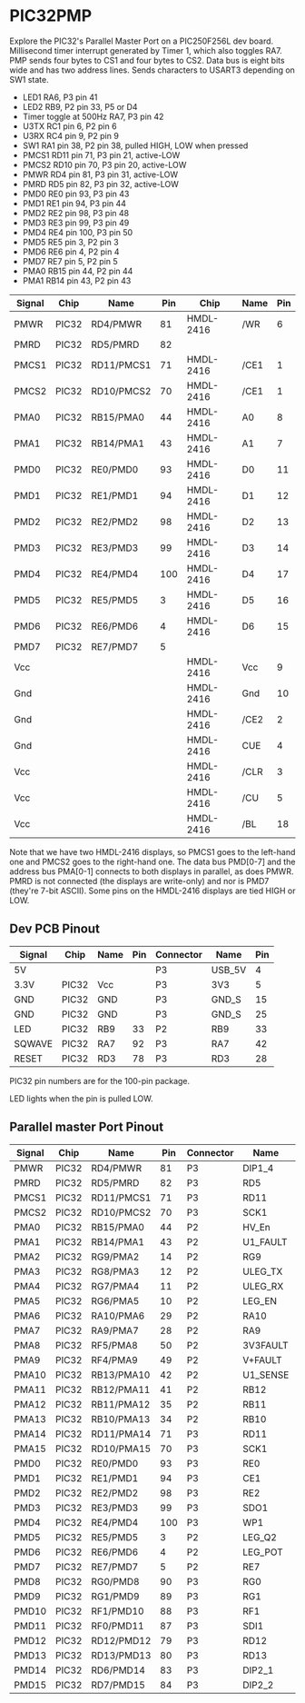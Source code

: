 # PIC32PMP

Explore the PIC32's Parallel Master Port on a PIC250F256L dev board.
Millisecond timer interrupt generated by Timer 1,
which also toggles RA7.
PMP sends four bytes to CS1 and four bytes to CS2.
Data bus is eight bits wide and has two address lines.
Sends characters to USART3 depending on SW1 state.

* LED1 RA6, P3 pin 41
* LED2 RB9, P2 pin 33, P5 or D4
* Timer toggle at 500Hz RA7, P3 pin 42
* U3TX RC1 pin 6, P2 pin 6
* U3RX RC4 pin 9, P2 pin 9
* SW1 RA1 pin 38, P2 pin 38, pulled HIGH, LOW when pressed
* PMCS1 RD11 pin 71, P3 pin 21, active-LOW
* PMCS2 RD10 pin 70, P3 pin 20, active-LOW
* PMWR RD4 pin 81, P3 pin 31, active-LOW
* PMRD RD5 pin 82, P3 pin 32, active-LOW
* PMD0 RE0 pin 93, P3 pin 43
* PMD1 RE1 pin 94, P3 pin 44
* PMD2 RE2 pin 98, P3 pin 48
* PMD3 RE3 pin 99, P3 pin 49
* PMD4 RE4 pin 100, P3 pin 50
* PMD5 RE5 pin 3, P2 pin 3
* PMD6 RE6 pin 4, P2 pin 4
* PMD7 RE7 pin 5, P2 pin 5
* PMA0 RB15 pin 44, P2 pin 44
* PMA1 RB14 pin 43, P2 pin 43

| Signal | Chip  | Name       | Pin | Chip      | Name | Pin |
|--------|-------|------------|-----|-----------|------|-----|
| PMWR   | PIC32 | RD4/PMWR   | 81  | HMDL-2416 | /WR  | 6   |
| PMRD   | PIC32 | RD5/PMRD   | 82  |           |      |     |
| PMCS1  | PIC32 | RD11/PMCS1 | 71  | HMDL-2416 | /CE1 | 1   |
| PMCS2  | PIC32 | RD10/PMCS2 | 70  | HMDL-2416 | /CE1 | 1   |
| PMA0   | PIC32 | RB15/PMA0  | 44  | HMDL-2416 | A0   | 8   |
| PMA1   | PIC32 | RB14/PMA1  | 43  | HMDL-2416 | A1   | 7   |
| PMD0   | PIC32 | RE0/PMD0   | 93  | HMDL-2416 | D0   | 11  |
| PMD1   | PIC32 | RE1/PMD1   | 94  | HMDL-2416 | D1   | 12  |
| PMD2   | PIC32 | RE2/PMD2   | 98  | HMDL-2416 | D2   | 13  |
| PMD3   | PIC32 | RE3/PMD3   | 99  | HMDL-2416 | D3   | 14  |
| PMD4   | PIC32 | RE4/PMD4   | 100 | HMDL-2416 | D4   | 17  |
| PMD5   | PIC32 | RE5/PMD5   | 3   | HMDL-2416 | D5   | 16  |
| PMD6   | PIC32 | RE6/PMD6   | 4   | HMDL-2416 | D6   | 15  |
| PMD7   | PIC32 | RE7/PMD7   | 5   |           |      |     |
| Vcc    |       |            |     | HMDL-2416 | Vcc  | 9   |
| Gnd    |       |            |     | HMDL-2416 | Gnd  | 10  |
| Gnd    |       |            |     | HMDL-2416 | /CE2 | 2   |
| Gnd    |       |            |     | HMDL-2416 | CUE  | 4   |
| Vcc    |       |            |     | HMDL-2416 | /CLR | 3   |
| Vcc    |       |            |     | HMDL-2416 | /CU  | 5   |
| Vcc    |       |            |     | HMDL-2416 | /BL  | 18  |

Note that we have two HMDL-2416 displays, so PMCS1 goes to the left-hand
one and PMCS2 goes to the right-hand one.
The data bus PMD[0-7] and the address bus PMA[0-1] connects to both
displays in parallel, as does PMWR.
PMRD is not connected (the displays are write-only) and nor is PMD7
(they're 7-bit ASCII).
Some pins on the HMDL-2416 displays are tied HIGH or LOW.

## Dev PCB Pinout ##

| Signal | Chip  | Name       | Pin | Connector | Name     | Pin |
|--------|-------|------------|-----|-----------|----------|-----|
| 5V     |       |            |     |    P3     | USB_5V   | 4   |
| 3.3V   | PIC32 | Vcc        |     |    P3     | 3V3      | 5   |
| GND    | PIC32 | GND        |     |    P3     | GND_S    | 15  |
| GND    | PIC32 | GND        |     |    P3     | GND_S    | 25  |
| LED    | PIC32 | RB9        | 33  |    P2     | RB9      | 33  |
| SQWAVE | PIC32 | RA7        | 92  |    P3     | RA7      | 42  |
| RESET  | PIC32 | RD3        | 78  |    P3     | RD3      | 28  |

PIC32 pin numbers are for the 100-pin package.

LED lights when the pin is pulled LOW.

## Parallel master Port Pinout ##

| Signal | Chip  | Name       | Pin | Connector | Name     | Pin |
|--------|-------|------------|-----|-----------|----------|-----|
| PMWR   | PIC32 | RD4/PMWR   | 81  |    P3     | DIP1_4   | 31  |
| PMRD   | PIC32 | RD5/PMRD   | 82  |    P3     | RD5      | 32  |
| PMCS1  | PIC32 | RD11/PMCS1 | 71  |    P3     | RD11     | 21  |
| PMCS2  | PIC32 | RD10/PMCS2 | 70  |    P3     | SCK1     | 20  |
| PMA0   | PIC32 | RB15/PMA0  | 44  |    P2     | HV_En    | 44  |
| PMA1   | PIC32 | RB14/PMA1  | 43  |    P2     | U1_FAULT | 43  |
| PMA2   | PIC32 | RG9/PMA2   | 14  |    P2     | RG9      | 14  |
| PMA3   | PIC32 | RG8/PMA3   | 12  |    P2     | ULEG_TX  | 12  |
| PMA4   | PIC32 | RG7/PMA4   | 11  |    P2     | ULEG_RX  | 11  |
| PMA5   | PIC32 | RG6/PMA5   | 10  |    P2     | LEG_EN   | 10  |
| PMA6   | PIC32 | RA10/PMA6  | 29  |    P2     | RA10     | 29  |
| PMA7   | PIC32 | RA9/PMA7   | 28  |    P2     | RA9      | 28  |
| PMA8   | PIC32 | RF5/PMA8   | 50  |    P2     | 3V3FAULT | 50  |
| PMA9   | PIC32 | RF4/PMA9   | 49  |    P2     | V+FAULT  | 49  |
| PMA10  | PIC32 | RB13/PMA10 | 42  |    P2     | U1_SENSE | 42  |
| PMA11  | PIC32 | RB12/PMA11 | 41  |    P2     | RB12     | 41  |
| PMA12  | PIC32 | RB11/PMA12 | 35  |    P2     | RB11     | 35  |
| PMA13  | PIC32 | RB10/PMA13 | 34  |    P2     | RB10     | 34  |
| PMA14  | PIC32 | RD11/PMA14 | 71  |    P3     | RD11     | 21  |
| PMA15  | PIC32 | RD10/PMA15 | 70  |    P3     | SCK1     | 20  |
| PMD0   | PIC32 | RE0/PMD0   | 93  |    P3     | RE0      | 43  |
| PMD1   | PIC32 | RE1/PMD1   | 94  |    P3     | CE1      | 44  |
| PMD2   | PIC32 | RE2/PMD2   | 98  |    P3     | RE2      | 48  |
| PMD3   | PIC32 | RE3/PMD3   | 99  |    P3     | SDO1     | 49  |
| PMD4   | PIC32 | RE4/PMD4   | 100 |    P3     | WP1      | 50  |
| PMD5   | PIC32 | RE5/PMD5   | 3   |    P2     | LEG_Q2   |  3  |
| PMD6   | PIC32 | RE6/PMD6   | 4   |    P2     | LEG_POT  |  4  |
| PMD7   | PIC32 | RE7/PMD7   | 5   |    P2     | RE7      |  5  |
| PMD8   | PIC32 | RG0/PMD8   | 90  |    P3     | RG0      | 40  |
| PMD9   | PIC32 | RG1/PMD9   | 89  |    P3     | RG1      | 39  |
| PMD10  | PIC32 | RF1/PMD10  | 88  |    P3     | RF1      | 38  |
| PMD11  | PIC32 | RF0/PMD11  | 87  |    P3     | SDI1     | 37  |
| PMD12  | PIC32 | RD12/PMD12 | 79  |    P3     | RD12     | 29  |
| PMD13  | PIC32 | RD13/PMD13 | 80  |    P3     | RD13     | 30  |
| PMD14  | PIC32 | RD6/PMD14  | 83  |    P3     | DIP2_1   | 33  |
| PMD15  | PIC32 | RD7/PMD15  | 84  |    P3     | DIP2_2   | 34  |




